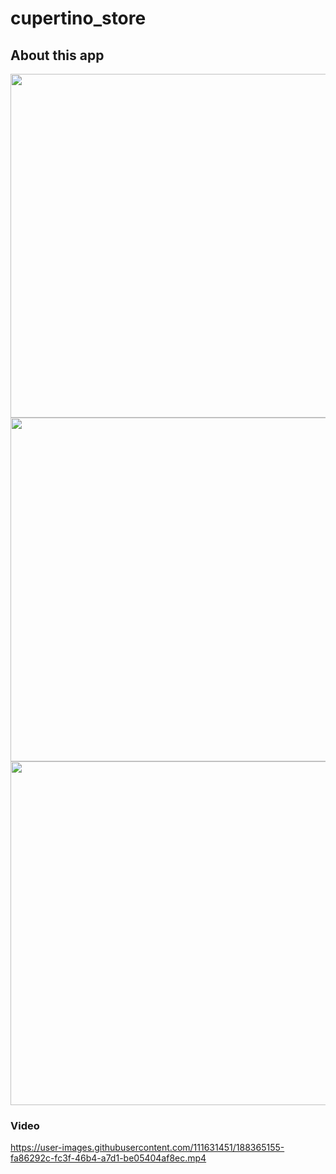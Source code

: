 # cupertino_store

## About this app 

<img src="https://user-images.githubusercontent.com/111631451/190560418-15100d98-84f4-4bbd-8212-b018e795aa3f.png" style="height:550px"/><img src="https://user-images.githubusercontent.com/111631451/190560567-3038d4c8-bcd8-4277-97e2-efe7c78ff82e.png" style="height:550px"/><img src="https://user-images.githubusercontent.com/111631451/190560720-09527bf6-7b35-47f4-82f1-bca9fbe9fbb6.png" style="height:550px"/>

### Video
https://user-images.githubusercontent.com/111631451/188365155-fa86292c-fc3f-46b4-a7d1-be05404af8ec.mp4


